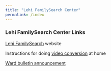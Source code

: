 ```yaml
---
title: "Lehi FamilySearch Center"
permalink: /index
---
```

### Lehi FamilySearch Center Links

[Lehi FamilySearch](https://lehifsc.org) website

Instructions for doing [video conversion](http://pages.lehifsc.org/video) at home

[Ward bulletin announcement](http://pages.lehifsc.org/ann)
